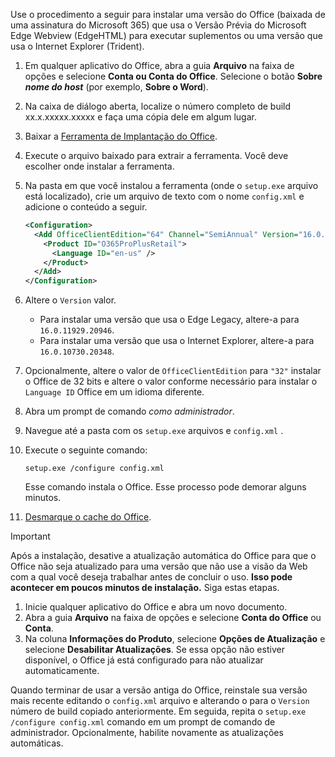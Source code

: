 Use o procedimento a seguir para instalar uma versão do Office (baixada de uma assinatura do Microsoft 365) que usa o Versão Prévia do Microsoft Edge Webview (EdgeHTML) para executar suplementos ou uma versão que usa o Internet Explorer (Trident).

1. Em qualquer aplicativo do Office, abra a guia **Arquivo** na faixa de opções e selecione **Conta ou Conta do Office**. Selecione o botão **Sobre _nome do host_** (por exemplo, **Sobre o Word**).
1. Na caixa de diálogo aberta, localize o número completo de build xx.x.xxxxx.xxxxx e faça uma cópia dele em algum lugar.
1. Baixar a [Ferramenta de Implantação do Office](https://www.microsoft.com/download/details.aspx?id=49117).
1. Execute o arquivo baixado para extrair a ferramenta. Você deve escolher onde instalar a ferramenta.
1. Na pasta em que você instalou a ferramenta (onde o `setup.exe` arquivo está localizado), crie um arquivo de texto com o nome `config.xml` e adicione o conteúdo a seguir.

    ```xml
    <Configuration>
      <Add OfficeClientEdition="64" Channel="SemiAnnual" Version="16.0.xxxxx.xxxxx">
        <Product ID="O365ProPlusRetail">
          <Language ID="en-us" />
        </Product>
      </Add>
    </Configuration>
    ```

1. Altere o `Version` valor.

    - Para instalar uma versão que usa o Edge Legacy, altere-a para `16.0.11929.20946`.
    - Para instalar uma versão que usa o Internet Explorer, altere-a para `16.0.10730.20348`.

1. Opcionalmente, altere o valor de `OfficeClientEdition` para `"32"` instalar o Office de 32 bits e altere o valor conforme necessário para instalar o `Language ID` Office em um idioma diferente.
1. Abra um prompt de comando *como administrador*.
1. Navegue até a pasta com os `setup.exe` arquivos e `config.xml` .
1. Execute o seguinte comando:

    ```command&nbsp;line
    setup.exe /configure config.xml
    ```

    Esse comando instala o Office. Esse processo pode demorar alguns minutos.

1. [Desmarque o cache do Office](../testing/clear-cache.md).

> [!IMPORTANT]
> Após a instalação, desative a atualização automática do Office para que o Office não seja atualizado para uma versão que não use a visão da Web com a qual você deseja trabalhar antes de concluir o uso. **Isso pode acontecer em poucos minutos de instalação.** Siga estas etapas.
>
> 1. Inicie qualquer aplicativo do Office e abra um novo documento.
> 1. Abra a guia **Arquivo** na faixa de opções e selecione **Conta do Office** ou **Conta**.
> 1. Na coluna **Informações do Produto**, selecione **Opções de Atualização** e selecione **Desabilitar Atualizações**. Se essa opção não estiver disponível, o Office já está configurado para não atualizar automaticamente.

Quando terminar de usar a versão antiga do Office, reinstale sua versão mais recente editando o `config.xml` arquivo e alterando o para o `Version` número de build copiado anteriormente. Em seguida, repita o `setup.exe /configure config.xml` comando em um prompt de comando de administrador. Opcionalmente, habilite novamente as atualizações automáticas.
